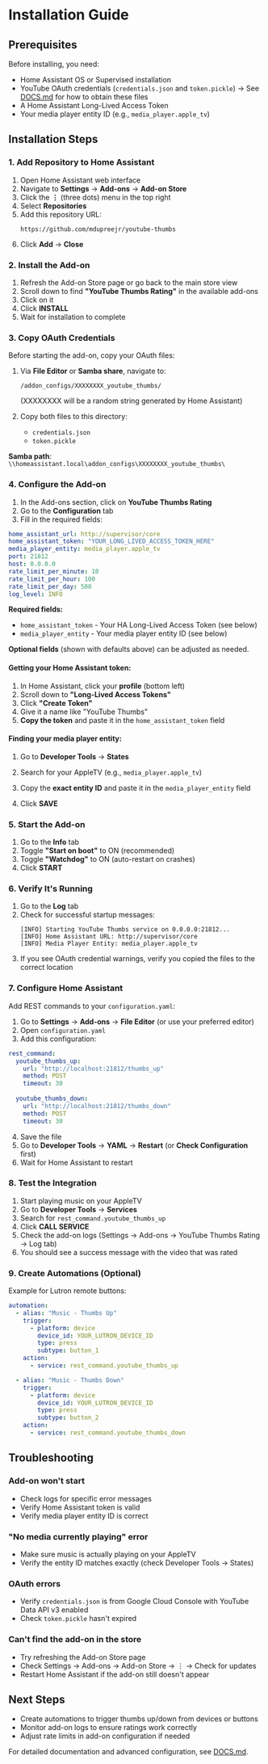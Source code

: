 # Installation Guide

## Prerequisites

Before installing, you need:
- Home Assistant OS or Supervised installation
- YouTube OAuth credentials (`credentials.json` and `token.pickle`)
  → See [DOCS.md](DOCS.md) for how to obtain these files
- A Home Assistant Long-Lived Access Token
- Your media player entity ID (e.g., `media_player.apple_tv`)

## Installation Steps

### 1. Add Repository to Home Assistant

1. Open Home Assistant web interface
2. Navigate to **Settings** → **Add-ons** → **Add-on Store**
3. Click the **⋮** (three dots) menu in the top right
4. Select **Repositories**
5. Add this repository URL:
   ```
   https://github.com/mdupreejr/youtube-thumbs
   ```
6. Click **Add** → **Close**

### 2. Install the Add-on

1. Refresh the Add-on Store page or go back to the main store view
2. Scroll down to find **"YouTube Thumbs Rating"** in the available add-ons
3. Click on it
4. Click **INSTALL**
5. Wait for installation to complete

### 3. Copy OAuth Credentials

Before starting the add-on, copy your OAuth files:

1. Via **File Editor** or **Samba share**, navigate to:
   ```
   /addon_configs/XXXXXXXX_youtube_thumbs/
   ```
   (XXXXXXXX will be a random string generated by Home Assistant)

2. Copy both files to this directory:
   - `credentials.json`
   - `token.pickle`

**Samba path**: `\\homeassistant.local\addon_configs\XXXXXXXX_youtube_thumbs\`

### 4. Configure the Add-on

1. In the Add-ons section, click on **YouTube Thumbs Rating**
2. Go to the **Configuration** tab
3. Fill in the required fields:

```yaml
home_assistant_url: http://supervisor/core
home_assistant_token: "YOUR_LONG_LIVED_ACCESS_TOKEN_HERE"
media_player_entity: media_player.apple_tv
port: 21812
host: 0.0.0.0
rate_limit_per_minute: 10
rate_limit_per_hour: 100
rate_limit_per_day: 500
log_level: INFO
```

**Required fields:**
- `home_assistant_token` - Your HA Long-Lived Access Token (see below)
- `media_player_entity` - Your media player entity ID (see below)

**Optional fields** (shown with defaults above) can be adjusted as needed.

#### Getting your Home Assistant token:
1. In Home Assistant, click your **profile** (bottom left)
2. Scroll down to **"Long-Lived Access Tokens"**
3. Click **"Create Token"**
4. Give it a name like "YouTube Thumbs"
5. **Copy the token** and paste it in the `home_assistant_token` field

#### Finding your media player entity:
1. Go to **Developer Tools** → **States**
2. Search for your AppleTV (e.g., `media_player.apple_tv`)
3. Copy the **exact entity ID** and paste it in the `media_player_entity` field

4. Click **SAVE**

### 5. Start the Add-on

1. Go to the **Info** tab
2. Toggle **"Start on boot"** to ON (recommended)
3. Toggle **"Watchdog"** to ON (auto-restart on crashes)
4. Click **START**

### 6. Verify It's Running

1. Go to the **Log** tab
2. Check for successful startup messages:
   ```
   [INFO] Starting YouTube Thumbs service on 0.0.0.0:21812...
   [INFO] Home Assistant URL: http://supervisor/core
   [INFO] Media Player Entity: media_player.apple_tv
   ```
3. If you see OAuth credential warnings, verify you copied the files to the correct location

### 7. Configure Home Assistant

Add REST commands to your `configuration.yaml`:

1. Go to **Settings** → **Add-ons** → **File Editor** (or use your preferred editor)
2. Open `configuration.yaml`
3. Add this configuration:

```yaml
rest_command:
  youtube_thumbs_up:
    url: "http://localhost:21812/thumbs_up"
    method: POST
    timeout: 30
    
  youtube_thumbs_down:
    url: "http://localhost:21812/thumbs_down"
    method: POST
    timeout: 30
```

4. Save the file
5. Go to **Developer Tools** → **YAML** → **Restart** (or **Check Configuration** first)
6. Wait for Home Assistant to restart

### 8. Test the Integration

1. Start playing music on your AppleTV
2. Go to **Developer Tools** → **Services**
3. Search for `rest_command.youtube_thumbs_up`
4. Click **CALL SERVICE**
5. Check the add-on logs (Settings → Add-ons → YouTube Thumbs Rating → Log tab)
6. You should see a success message with the video that was rated

### 9. Create Automations (Optional)

Example for Lutron remote buttons:

```yaml
automation:
  - alias: "Music - Thumbs Up"
    trigger:
      - platform: device
        device_id: YOUR_LUTRON_DEVICE_ID
        type: press
        subtype: button_1
    action:
      - service: rest_command.youtube_thumbs_up

  - alias: "Music - Thumbs Down"
    trigger:
      - platform: device
        device_id: YOUR_LUTRON_DEVICE_ID
        type: press
        subtype: button_2
    action:
      - service: rest_command.youtube_thumbs_down
```

## Troubleshooting

### Add-on won't start
- Check logs for specific error messages
- Verify Home Assistant token is valid
- Verify media player entity ID is correct

### "No media currently playing" error
- Make sure music is actually playing on your AppleTV
- Verify the entity ID matches exactly (check Developer Tools → States)

### OAuth errors
- Verify `credentials.json` is from Google Cloud Console with YouTube Data API v3 enabled
- Check `token.pickle` hasn't expired

### Can't find the add-on in the store
- Try refreshing the Add-on Store page
- Check Settings → Add-ons → Add-on Store → ⋮ → Check for updates
- Restart Home Assistant if the add-on still doesn't appear

## Next Steps

- Create automations to trigger thumbs up/down from devices or buttons
- Monitor add-on logs to ensure ratings work correctly
- Adjust rate limits in add-on configuration if needed

For detailed documentation and advanced configuration, see [DOCS.md](DOCS.md).

